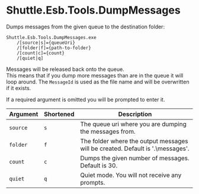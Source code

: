 # Shuttle.Esb.Tools.DumpMessages

Dumps messages from the given queue to the destination folder:

```
Shuttle.Esb.Tools.DumpMessages.exe 
	/[source|s]={queueUri} 
	/[folder|f]={path-to-folder}
	/[count|c]={count}
	/[quiet|q]
```

Messages will be released back onto the queue.  
This means that if you dump more messages than are in the queue it 
will loop around.  The `MessageId` is used as the file name and will 
be overwritten if it exists.

If a required argument is omitted you will be prompted to enter it.

| Argument | Shortened | Description |
| --- | --- | --- |
| `source` | `s` | The queue uri where you are dumping the messages from. |
| `folder` | `f` | The folder where the output messages will be created.  Default is '.\messages'. |
| `count` | `c` | Dumps the given number of messages.  Default is 30. |
| `quiet` | `q` | Quiet mode.  You will not receive any prompts. |


